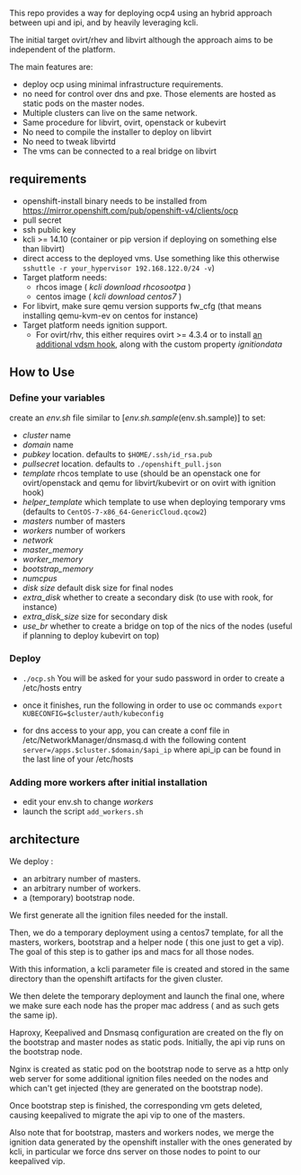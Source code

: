 This repo provides a way for deploying ocp4 using an hybrid approach between upi and ipi, and by heavily leveraging kcli.

The initial target ovirt/rhev and libvirt although the approach aims to be independent of the platform.

The main features are:

- deploy ocp using minimal infrastructure requirements.
- no need for control over dns and pxe. Those elements are hosted as static pods on the master nodes.
- Multiple clusters can live on the same network.
- Same procedure for libvirt, ovirt, openstack or kubevirt
- No need to compile the installer to deploy on libvirt
- No need to tweak libvirtd
- The vms can be connected to a real bridge on libvirt

## requirements

- openshift-install binary needs to be installed from https://mirror.openshift.com/pub/openshift-v4/clients/ocp
- pull secret
- ssh public key
- kcli >= 14.10 (container or pip version if deploying on something else than libvirt)
- direct access to the deployed vms. Use something like this otherwise `sshuttle -r your_hypervisor 192.168.122.0/24 -v`)
- Target platform needs:
  - rhcos image ( *kcli download rhcosootpa* )
  - centos image ( *kcli download centos7* )
- For libvirt, make sure qemu version supports fw_cfg (that means installing qemu-kvm-ev on centos for instance)
- Target platform needs ignition support. 
  - For ovirt/rhv, this either requires ovirt >= 4.3.4 or to install [an additional vdsm hook](https://gerrit.ovirt.org/#/c/100008), along with the custom property *ignitiondata*

## How to Use

### Define your variables

create an *env.sh* file similar to  [*env.sh.sample*(env.sh.sample)] to set:

- *cluster* name
- *domain* name
- *pubkey* location. defaults to `$HOME/.ssh/id_rsa.pub`
- *pullsecret* location. defaults to `./openshift_pull.json`
- *template* rhcos template to use (should be an openstack one for ovirt/openstack and qemu for libvirt/kubevirt or on ovirt with ignition hook)
- *helper_template* which template to use when deploying temporary vms (defaults to `CentOS-7-x86_64-GenericCloud.qcow2`)
- *masters* number of masters
- *workers* number of workers
- *network*
- *master_memory*
- *worker_memory*
- *bootstrap_memory*
- *numcpus*
- *disk size* default disk size for final nodes
- *extra_disk* whether to create a secondary disk (to use with rook, for instance)
- *extra\_disk_size* size for secondary disk
- *use_br* whether to create a bridge on top of the nics of the nodes (useful if planning to deploy kubevirt on top)

### Deploy

- `./ocp.sh` You will be asked for your sudo password in order to create a /etc/hosts entry

- once it finishes, run the following in order to use oc commands `export KUBECONFIG=$cluster/auth/kubeconfig`

- for dns access to your app, you can create a conf file in /etc/NetworkManager/dnsmasq.d with the following content `server=/apps.$cluster.$domain/$api_ip` where api_ip can be found in the last line of your /etc/hosts

### Adding more workers after initial installation

- edit your env.sh to change *workers*
- launch the script `add_workers.sh`


## architecture

We deploy :

- an arbitrary number of masters.
- an arbitrary number of workers.
- a (temporary) bootstrap node.

We first generate all the ignition files needed for the install.

Then, we do a temporary deployment using a centos7 template, for all the masters, workers, bootstrap and a helper node ( this one just to get a vip). The goal of this step is to gather ips and macs for all those nodes.

With this information, a kcli parameter file is created and stored in the same directory than the openshift artifacts for the given cluster.

We then delete the temporary deployment and launch the final one, where we make sure each node has the proper mac address ( and as such gets the same ip).

Haproxy, Keepalived and Dnsmasq configuration are created on the fly on the bootstrap and master nodes as static pods. Initially, the api vip runs on the bootstrap node.

Nginx is created as static pod on the bootstrap node to serve as a http only web server for some additional ignition files needed on the nodes and which can't get injected (they are generated on the bootstrap node).

Once bootstrap step is finished, the corresponding vm gets deleted, causing keepalived to migrate the api vip to one of the masters.

Also note that for bootstrap, masters and workers nodes, we merge the ignition data generated by the openshift installer with the ones generated by kcli, in particular we force dns server on those nodes to point to our keepalived vip.